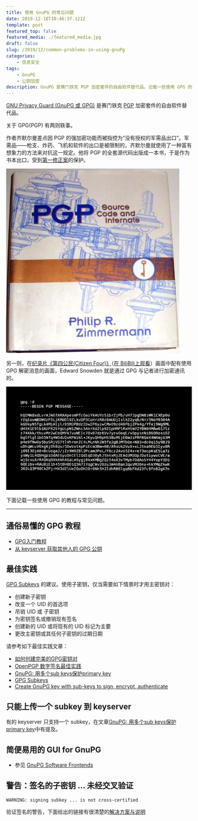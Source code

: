 ```yaml
---
title: 使用 GnuPG 的常见问题
date: 2019-12-16T10:46:37.121Z
template: post
featured_top: false
featured_media: ./featured_media.jpg
draft: false
slug: /2019/12/common-problems-in-using-gnuPg
categories: 
    - 信息安全
tags:
    - GnuPG
    - 公钥加密
description: GnuPG 是赛门铁克 PGP 加密套件的自由软件替代品。记载一些使用 GPG 的教程与常见问题。
---
```


<!-- endExcerpt -->

[GNU Privacy Guard (GnuPG 或 GPG)](https://en.wikipedia.org/wiki/GNU_Privacy_Guard) 是赛门铁克 [PGP](https://zh.wikipedia.org/wiki/PGP) 加密套件的自由软件替代品。

关于 GPG(PGP) 有两则轶事。

作者齐默尔曼差点因 PGP 的强加密功能而被指控为“没有授权的军需品出口”。军需品——枪支、炸药、飞机和软件的出口是被限制的，齐默尔曼就使用了一种富有想象力的方法来对抗这一规定。他将 PGP 的全套源代码出版成一本书，于是作为书本出口，受到[第一修正案](https://zh.wikipedia.org/wiki/%E7%AC%AC%E4%B8%80%E4%BF%AE%E6%AD%A3%E6%A1%88)的保护。

![Book: PGP Source Code and Internals](./PGP_Source_Code_and_Internals.jpg)

另一则，在[纪录片《第四公民(Citizen Four)》](https://citizenfourfilm.com/)（[在 BiliBili上观看](https://www.bilibili.com/video/av24623314/)）画面中配有使用 GPG 解密消息的画面，Edward Snowden 就是通过 GPG 与记者进行加密通讯的。

![Using GPG decrypt message in documentary Citizen Four](./citizen_four_gpg.png)

下面记载一些使用 GPG 的教程与常见问题。

---

## 通俗易懂的 GPG 教程

- [GPG入门教程](https://www.ruanyifeng.com/blog/2013/07/gpg.html)
- [从 keyserver 获取其他人的 GPG 公钥](https://vimacs.wehack.space/openpgp-about.html)

## 最佳实践

[GPG Subkeys](https://oguya.ch/posts/2016-04-01-gpg-subkeys/) 的建议。使用子密钥，仅当需要如下情景时才用主密钥对：

- 创建新子密钥
- 改变一个 UID 的首选项
- 吊销 UID 或 子密钥
- 为密钥签名或撤销现有签名
- 创建新的 UID 或将现有的 UID 标记为主要
- 更改主密钥或其任何子密钥的过期日期

请参考如下最佳实践文章：

- [如何创建完美的GPG密钥对](https://github.com/mdrights/Digital-rights/blob/master/T%E6%95%99%E7%A8%8B%E5%92%8C%E7%AC%94%E8%AE%B0/2017-01-01-%E5%A6%82%E4%BD%95%E5%88%9B%E5%BB%BA%E5%AE%8C%E7%BE%8E%E7%9A%84GPG%E5%AF%86%E9%92%A5%E5%AF%B9-2xiangzi.md)
- [OpenPGP 数字签名最佳实践](https://github.com/mdrights/Digital-rights/blob/master/T%E6%95%99%E7%A8%8B%E5%92%8C%E7%AC%94%E8%AE%B0/2019-04-17-OpenPGP-%E6%95%B0%E5%AD%97%E7%AD%BE%E5%90%8D%E6%9C%80%E4%BD%B3%E5%AE%9E%E8%B7%B5-Mailfence.md)
- [GnuPG: 用多个sub keys保护primary key](https://jackqqcn.wordpress.com/2008/06/22/gnupg-%E7%94%A8%E5%A4%9A%E4%B8%AAsub-keys%E4%BF%9D%E6%8A%A4primary-key/)
- [GPG Subkeys](https://oguya.ch/posts/2016-04-01-gpg-subkeys/)
- [Create GnuPG key with sub-keys to sign, encrypt, authenticate](https://blog.tinned-software.net/create-gnupg-key-with-sub-keys-to-sign-encrypt-authenticate/)

## 只能上传一个 subkey 到 keyserver

有的 keyserver 只支持一个 subkey，在文章[GnuPG: 用多个sub keys保护primary key](https://jackqqcn.wordpress.com/2008/06/22/gnupg-%E7%94%A8%E5%A4%9A%E4%B8%AAsub-keys%E4%BF%9D%E6%8A%A4primary-key/)中有提及。

## 简便易用的 GUI for GnuPG

- 参见 [GnuPG Software Frontends](https://www.gnupg.org/software/frontends.html)

## 警告：签名的子密钥 ... 未经交叉验证

```shell
WARNING: signing subkey ... is not cross-certified
```

验证签名的警告，下面给出的链接有很清楚的[解决方案与说明](https://gnupg.org/faq/subkey-cross-certify.html)
